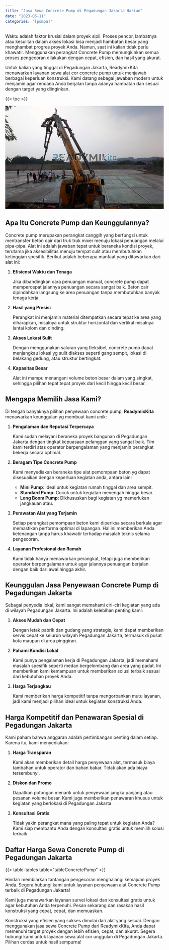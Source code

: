```yaml
---
title: "Jasa Sewa Concrete Pump di Pegadungan Jakarta Harian"
date: "2023-05-11"
categories: "[pompa]"
---
```


Waktu adalah faktor krusial dalam proyek sipil. Proses pencor,  lambatnya atau kesulitan dalam akses lokasi bisa menjadi hambatan besar yang menghambat progres proyek Anda. Namun, saat ini kalian tidak perlu khawatir. Menggunakan perangkat Concrete Pump memungkinkan semua proses pengecoran dilakukan dengan cepat, efisien, dan hasil yang akurat.

Untuk kalian yang tinggal di Pegadungan Jakarta, ReadymixKita menawarkan layanan sewa alat cor concrete pump untuk menjawab berbagai keperluan konstruksi. Kami datang sebagai jawaban modern untuk menjamin agar rencana Anda berjalan tanpa adanya hambatan dan sesuai dengan target yang diinginkan.

{{< toc >}}

![Jasa Sewa Concrete Pump di Pegadungan Jakarta Harian](/images/pompa/sewa-pompa-06.jpg)

## Apa Itu Concrete Pump dan Keunggulannya?

Concrete pump merupakan perangkat canggih yang berfungsi untuk mentransfer beton cair dari truk truk mixer menuju lokasi penuangan melalui pipa-pipa. Alat ini adalah jawaban tepat untuk beraneka kondisi proyek, terutama jika aksesibilitas menuju tempat sulit atau membutuhkan ketinggian spesifik. Berikut adalah beberapa manfaat yang ditawarkan dari alat ini:

1. **Efisiensi Waktu dan Tenaga**

   Jika dibandingkan cara penuangan manual, concrete pump dapat mempercepat jalannya penuangan secara sangat baik. Beton cair dipindahkan langsung ke area penuangan tanpa membutuhkan banyak tenaga kerja.

2. **Hasil yang Presisi**

   Perangkat ini menjamin material ditempatkan secara tepat ke area yang diharapkan, misalnya untuk struktur horizontal dan vertikal misalnya lantai kolom dan dinding.

3. **Akses Lokasi Sulit**

   Dengan menggunakan saluran yang fleksibel, concrete pump dapat menjangkau lokasi yg sulit diakses seperti gang sempit, lokasi di belakang gedung, atau struktur bertingkat.

4. **Kapasitas Besar**

   Alat ini mampu menangani volume beton besar dalam yang singkat, sehingga pilihan tepat tepat proyek dari kecil hingga kecil besar.

## Mengapa Memilih Jasa Kami?

Di tengah banyaknya pilihan penyewaan concrete pump, **ReadymixKita** menawarkan keunggulan yg membuat kami unik:

1. **Pengalaman dan Reputasi Terpercaya**

   Kami sudah melayani beraneka proyek bangunan di Pegadungan Jakarta dengan tingkat kepuasaan pelanggan yang sangat baik. Tim kami terdiri atas operator berpengalaman yang menjamin perangkat bekerja secara optimal.

2. **Beragam Tipe Concrete Pump**

   Kami menyediakan beraneka tipe alat pemompaan beton yg dapat disesuaikan dengan keperluan kegiatan anda, antara lain:
   - **Mini Pump**: Ideal untuk kegiatan rumah tinggal dan area sempit.
   - **Standard Pump**: Cocok untuk kegiatan menengah hingga besar.
   - **Long Boom Pump**: Dikhususkan bagi kegiatan yg memerlukan jangkauan atau.

3. **Perawatan Alat yang Terjamin**

   Setiap perangkat pemompaan beton kami diperiksa secara berkala agar memastikan performa optimal di lapangan. Hal ini memberikan Anda ketenangan tanpa harus khawatir terhadap masalah teknis selama pengecoran.

4. **Layanan Profesional dan Ramah**

   Kami tidak hanya menawarkan perangkat, tetapi juga memberikan operator berpengalaman untuk agar jalannya penuangan berjalan dengan baik dari awal hingga akhir.

## Keunggulan Jasa Penyewaan Concrete Pump di Pegadungan Jakarta

Sebagai penyedia lokal, kami sangat memahami ciri-ciri kegiatan yang ada di wilayah Pegadungan Jakarta. Ini adalah kelebihan penting kami:

1. **Akses Mudah dan Cepat**

   Dengan letak pabrik dan gudang yang strategis, kami dapat memberikan servis cepat ke seluruh wilayah Pegadungan Jakarta, termasuk di pusat kota maupun di area pinggiran.

2. **Pahami Kondisi Lokal**

   Kami punya pengalaman kerja di Pegadungan Jakarta, jadi memahami masalah spesifik seperti medan bergelombang dan area yang padat. Ini memberikan kami kemampuan untuk memberikan solusi terbaik sesuai dari kebutuhan proyek Anda.

3. **Harga Terjangkau**

   Kami memberikan harga kompetitif tanpa mengorbankan mutu layanan, jadi kami menjadi pilihan ideal untuk kegiatan konstruksi Anda.

## Harga Kompetitif dan Penawaran Spesial di Pegadungan Jakarta

Kami paham bahwa anggaran adalah pertimbangan penting dalam setiap. Karena itu, kami menyediakan:

1. **Harga Transparan**

   Kami akan memberikan detail harga penyewaan alat, termasuk biaya tambahan untuk operator dan bahan bakar. Tidak akan ada biaya tersembunyi.

2. **Diskon dan Promo**

   Dapatkan potongan menarik untuk penyewaan jangka panjang atau pesanan volume besar. Kami juga memberikan penawaran khusus untuk kegiatan yang berlokasi di Pegadungan Jakarta.

3. **Konsultasi Gratis**

   Tidak yakin perangkat mana yang paling tepat untuk kegiatan Anda? Kami siap membantu Anda dengan konsultasi gratis untuk memilih solusi terbaik.

## Daftar Harga Sewa Concrete Pump di Pegadungan Jakarta

{{< table-tables table="tableConcretePump" >}}

Hindari membiarkan tantangan pengecoran menghalangi kemajuan proyek Anda. Segera hubungi kami untuk layanan penyewaan alat Concrete Pump terbaik di Pegadungan Jakarta!

Kami juga menawarkan layanan survei lokasi dan konsultasi gratis untuk agar kebutuhan Anda terpenuhi. Pesan sekarang dan rasakan hasil konstruksi yang cepat, cepat, dan memuaskan.

Konstruksi yang efisien yang sukses dimulai dari alat yang sesuai. Dengan menggunakan jasa sewa Concrete Pump dari ReadymixKita, Anda dapat memenuhi target proyek dengan lebih efisien, cepat, dan akurat. Segera hubungi kami untuk layanan sewa alat cor unggulan di Pegadungan Jakarta. Pilihan cerdas untuk hasil sempurna!